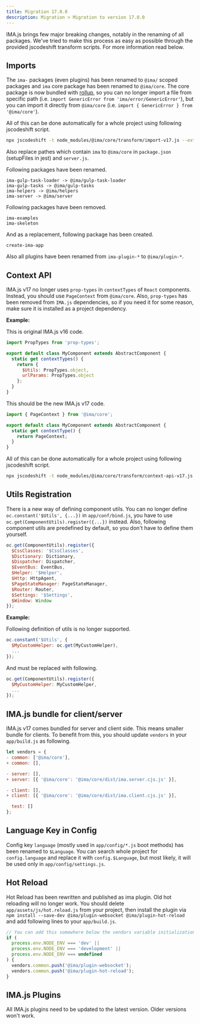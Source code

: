 ```yaml
---
title: Migration 17.0.0
description: Migration > Migration to version 17.0.0
---
```


IMA.js brings few major breaking changes, notably in the renaming of all packages. We've tried to make this process as easy as possible
through the provided jscodeshift transform scripts. For more information read below.

## Imports
The `ima-` packages (even plugins) has been renamed to `@ima/` scoped packages and `ima` core package has been renamed to `@ima/core`. The core package is now bundled with [rollup](https://rollupjs.org/guide/en/), so you can no longer import a file from specific path (i.e. `import GenericError from 'ima/error/GenericError'`), but you can import it directly from `@ima/core` (i.e. `import { GenericError } from '@ima/core'`).

All of this can be done automatically for a whole project using following jscodeshift script.

```bash
npx jscodeshift -t node_modules/@ima/core/transform/import-v17.js --extensions jsx,js --ignore-config=.gitignore ./
```
Also replace pathes which contain `ima` to `@ima/core` in `package.json` (setupFiles in jest) and `server.js`.

Following packages have been renamed.
```
ima-gulp-task-loader -> @ima/gulp-task-loader
ima-gulp-tasks -> @ima/gulp-tasks
ima-helpers -> @ima/helpers
ima-server -> @ima/server
```

Following packages have been removed.
```
ima-examples
ima-skeleton
```

And as a replacement, following package has been created.
```
create-ima-app
```

Also all plugins have been renamed from `ima-plugin-*` to `@ima/plugin-*`.

## Context API
IMA.js v17 no longer uses `prop-types` in `contextTypes` of `React` components. Instead, you should use `PageContext` from `@ima/core`. Also, `prop-types` has been removed from `IMA.js` dependencies, so if you need it for some reason, make sure it is installed as a project dependency.

**Example:**

This is original IMA.js v16 code.
```js
import PropTypes from 'prop-types';

export default class MyComponent extends AbstractComponent {
  static get contextTypes() {
    return {
      $Utils: PropTypes.object,
      urlParams: PropTypes.object
    };
  }
}
```

This should be the new IMA.js v17 code.
```js
import { PageContext } from '@ima/core';

export default class MyComponent extends AbstractComponent {
  static get contextType() {
    return PageContext;
  }
}
```

All of this can be done automatically for a whole project using following jscodeshift script.

```bash
npx jscodeshift -t node_modules/@ima/core/transform/context-api-v17.js --extensions jsx,js --ignore-config=.gitignore ./
```

## Utils Registration
There is a new way of defining component utils. You can no longer define `oc.constant('$Utils', {...})` in `app/conf/bind.js`, you have to use `oc.get(ComponentUtils).register({...})` instead. Also, following component utils are predefined by default, so you don't have to define them yourself.

```js
oc.get(ComponentUtils).register({
  $CssClasses: '$CssClasses',
  $Dictionary: Dictionary,
  $Dispatcher: Dispatcher,
  $EventBus: EventBus,
  $Helper: '$Helper',
  $Http: HttpAgent,
  $PageStateManager: PageStateManager,
  $Router: Router,
  $Settings: '$Settings',
  $Window: Window
});
```

**Example:**

Following definition of utils is no longer supported.
```js
oc.constant('$Utils', {
  $MyCustomHelper: oc.get(MyCustomHelper),
  ...
});
```
And must be replaced with following.
```js
oc.get(ComponentUtils).register({
  $MyCustomHelper: MyCustomHelper,
  ...
});
```

## IMA.js bundle for client/server
IMA.js v17 comes bundled for server and client side. This means smaller bundle for clients. To benefit from this, you should update `vendors` in your `app/build.js` as following.

```js
let vendors = {
- common: ['@ima/core'],
+ common: [],

- server: [],
+ server: [{ '@ima/core': '@ima/core/dist/ima.server.cjs.js' }],

- client: [],
+ client: [{ '@ima/core': '@ima/core/dist/ima.client.cjs.js' }],

  test: []
};
```

## Language Key in Config

Config key `language` (mostly used in `app/config/*.js` boot methods) has been renamed to `$Language`. You can search whole project for `config.language` and replace it with `config.$Language`, but most likely, it will be used only in `app/config/settings.js`.

## Hot Reload

Hot Reload has been rewritten and published as ima plugin. Old hot reloading will no longer work. You should delete `app/assets/js/hot.reload.js` from your project, then install the plugin via `npm install --save-dev @ima/plugin-websocket @ima/plugin-hot-reload` and add following lines to your `app/build.js`.

```js
// You can add this somewhere below the vendors variable initialization
if (
  process.env.NODE_ENV === 'dev' ||
  process.env.NODE_ENV === 'development' ||
  process.env.NODE_ENV === undefined
) {
  vendors.common.push('@ima/plugin-websocket');
  vendors.common.push('@ima/plugin-hot-reload');
}
```

## IMA.js Plugins

All IMA.js plugins need to be updated to the latest version. Older versions won't work.
